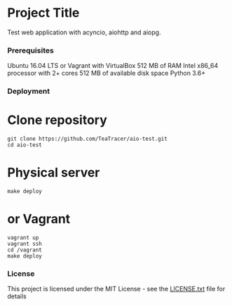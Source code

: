 # Project Title

Test web application with acyncio, aiohttp and aiopg. 

### Prerequisites

Ubuntu 16.04 LTS or Vagrant with VirtualBox
512 MB of RAM
Intel x86\_64 processor with 2+ cores
512 MB of available disk space
Python 3.6+

### Deployment

# Clone repository

```
git clone https://github.com/TeaTracer/aio-test.git
cd aio-test
```

# Physical server

```
make deploy

```

# or Vagrant

```
vagrant up
vagrant ssh
cd /vagrant
make deploy
```

### License

This project is licensed under the MIT License - see the [LICENSE.txt](LICENSE.txt) file for details
